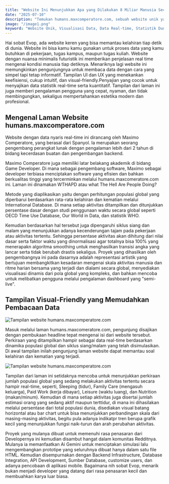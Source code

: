 ```yaml
---
title: "Website Ini Menunjukkan Apa yang Dilakukan 8 Miliar Manusia Secara Real-time"
date: "2025-07-10"
description: "Temukan humans.maxcomperatore.com, sebuah website unik yang menyajikan visualisasi data real-time tentang aktivitas miliaran manusia di seluruh dunia setiap detiknya."
image: "/image1.png"
keyword: "Website Unik, Visualisasi Data, Data Real-time, Statistik Dunia, humans.maxcomperatore.com, WTHAPD, Populasi Dunia, Aktivitas Manusia, Website Keren, Website Edukatif, UI/UX, Developer"
---
```


Hai sobat Evop, ada website keren yang bisa memantau kelahiran tiap detik di dunia. Website ini bisa kamu kamu gunakan untuk proses data yang kamu butuhkan di pekerjaan, tugas kampus, maupun tugas kuliah. Website dengan nuansa minimalis futuristik ini memberikan penjelasan real time mengenai kondisi manusia tiap detiknya. Menariknya lagi website ini memungkinkan pengunjungnya untuk membaca data dengan cara yang simpel tapi tetap informatif. Tampilan UI dan UX yang menekankan keefisiensi, cukup intuitif, dan visual-friendly.Penyajian yang cocok untuk menyajikan data statistik real-time serta kuantitatif. Tampilan dari laman ini juga memberi pengalaman pengguna yang cepat, nyaman, dan tidak membingungkan, sekaligus mempertahankan estetika modern dan profesional.

## Mengenal Laman Website humans.maxcomperatore.com

Website dengan data nyaris real-time ini dirancang oleh Maximo Comperatore, yang berasal dari Spanyol. Ia merupakan seorang pengembang perangkat lunak dengan pengalaman lebih dari 2 tahun di bidang kecerdasan buatan dan pengembangan backend. 

Maximo Comperatore juga memiliki latar belakang akademik di bidang Game Developer. Di mana sebagai pengembang software, Maximo sebagai developer terbiasa menciptakan software yang efisien dan bahkan berkualitas tinggi yang tercerminkan melalui humans.maxcomeratore.com ini. Laman ini dinamakan WTHAPD atau what The Hell Are People Doing?

Metode yang diaplikasikan yaitu dengan perhitungan populasi global yang diperbarui berdasarkan rata-rata kelahiran dan kematian melalui International Database. Di mana setiap aktivitas ditampilkan dan ditunjukkan persentase dasar dengan studi penggunaan waktu secara global seperti OECD Time Use Database, Our World in Data, dan statistik WHO. 

Kemudian berdasarkan hal tersebut juga dipengaruhi siklus siang dan malam yang menunjukkan adanya kecenderungan tajam pada pekerjaan atau aktivitas tertentu. Sehingga persentase aktivitas akan dihitung dari nilai dasar serta faktor waktu yang dinormalisasi agar totalnya bisa 100% yang menerapakn algoritma smoothing untuk menghasilkan transisi angka yang lancar serta tidak berubah drastis sekaligus. 
Proyek yang dihasilkan oleh pengembangnya ini pada dasarnya adalah representasi artistik yang bertujuan membangkitkan kesadaran mengenai  skala aktivitas manusia dan ritme harian bersama yang terjadi dan dialami secara global, menyediakan visualisasi dinamis dari pola global yang kompleks, dan bahkan mencoba untuk melibatkan pengguna melalui pengalaman dashboard yang "semi-live".



## Tampilan Visual-Friendly yang Memudahkan Pembacaan Data 

![Tampilan website humans.maxcomperatore.com](/image2.png)


Masuk melalui laman humans.maxcomeratore.com, pengunjung disajikan dengan pembukaan headline tepat mengenai isi dari website tersebut. Perkiraan yang ditampilkan hampir sebagai data real-time berdasarkan dinamika populasi global dan siklus siang/malam yang telah disimulasikan. Di awal tampilan inilah pengunjung laman website dapat memantau soal kelahiran dan kematian yang terjadi. 


![Tampilan website humans.maxcomperatore.com](/image3.png)

Tampilan dari laman ini setidaknya mencoba untuk menunjukkan perkiraan jumlah populasi global yang sedang melakukan aktivitas tertentu secara hampir real-time, seperti, Sleeping (tidur), Family Care (mengasuh keluarga), Paid Work (kerja dibayar), Leisure (waktu luang), dan Nutrition (makan/minum). Kemudian di mana setiap aktivitas juga disertai jumlah estimasi orang yang sedang aktif maupun terttidur, di mana ini dihasilakan melalui persentase dari total populasi dunia, disediakan visual batang horizontal atau bar chart untuk bisa menunjukkan perbandingan skala dari masing-masing aktivitas, begitu pula adanya indikatpr tren berupa grafik kecil yang menunjukkan fungsi naik-turun dan arah perubahan aktivitas. 


Proyek yang mulanya dibuat untuk memenuhi rasa penasaran dari Developernya ini kemudian disambut hangat dalam komunitas Redditnya. Mulanya ia memanfaatkan Ai Gemini untuk menciptakan simulasi lalu mengembangkan prototipe yang seluruhnya dibuat hanya dalam satu file HTML. Kemudian disempurnakan dengan Backend Infrastructure, Database Integration, API Development, Sumber Database, customize users, dan adanya pencobaan di aplikasi mobile. 
Bagaimana nih sobat Evop, menarik bukan menjadi developer yang datang dari rasa penasaran kecil dan membuahkan karya luar biasa. 
